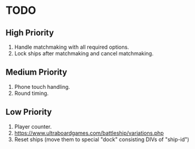 # TODO

## High Priority

1. Handle matchmaking with all required options.
1. Lock ships after matchmaking and cancel matchmaking.

## Medium Priority

1. Phone touch handling.
1. Round timing.

## Low Priority

1. Player counter.
1. <https://www.ultraboardgames.com/battleship/variations.php>
1. Reset ships (move them to special "dock" consisting DIVs of "ship-id")
